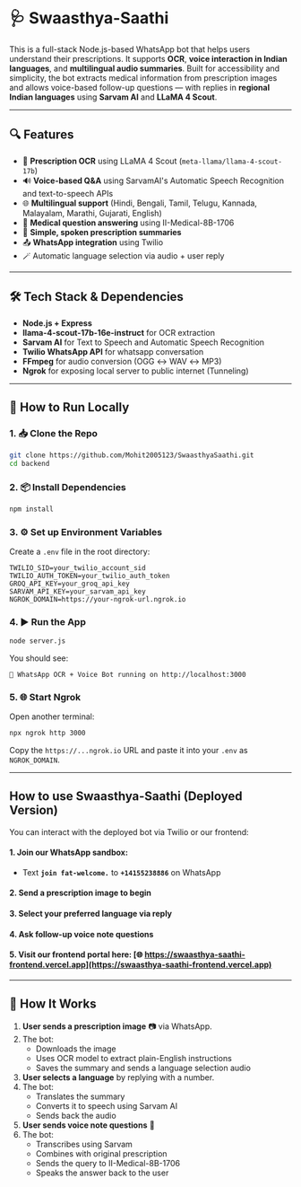 # 🩺 Swaasthya-Saathi

This is a full-stack Node.js-based WhatsApp bot that helps users understand their prescriptions. It supports **OCR**, **voice interaction in Indian languages**, and **multilingual audio summaries**. Built for accessibility and simplicity, the bot extracts medical information from prescription images and allows voice-based follow-up questions — with replies in **regional Indian languages** using **Sarvam AI** and **LLaMA 4 Scout**.

---

## 🔍 Features

- 📸 **Prescription OCR** using LLaMA 4 Scout (`meta-llama/llama-4-scout-17b`)
- 🔊 **Voice-based Q&A** using SarvamAI's Automatic Speech Recognition and text-to-speech APIs
- 🌐 **Multilingual support** (Hindi, Bengali, Tamil, Telugu, Kannada, Malayalam, Marathi, Gujarati, English)
- 🧠 **Medical question answering**  using II-Medical-8B-1706
- 🧾 **Simple, spoken prescription summaries**
- 📤 **WhatsApp integration** using Twilio
- 🪄 Automatic language selection via audio + user reply

---

## 🛠 Tech Stack & Dependencies

- **Node.js + Express**
- **llama-4-scout-17b-16e-instruct** for OCR extraction
- **Sarvam AI** for Text to Speech and Automatic Speech Recognition
- **Twilio WhatsApp API** for whatsapp conversation
- **FFmpeg** for audio conversion (OGG ↔ WAV ↔ MP3)
- **Ngrok** for exposing local server to public internet (Tunneling)

---

## 🚀 How to Run Locally

### 1. 📥 Clone the Repo

```bash
git clone https://github.com/Mohit2005123/SwaasthyaSaathi.git
cd backend
```

### 2. 📦 Install Dependencies

```bash
npm install
```

### 3. ⚙️ Set up Environment Variables

Create a `.env` file in the root directory:

```env
TWILIO_SID=your_twilio_account_sid
TWILIO_AUTH_TOKEN=your_twilio_auth_token
GROQ_API_KEY=your_groq_api_key
SARVAM_API_KEY=your_sarvam_api_key
NGROK_DOMAIN=https://your-ngrok-url.ngrok.io
```

### 4. ▶️ Run the App

```bash
node server.js
```

You should see:
```
📡 WhatsApp OCR + Voice Bot running on http://localhost:3000
```

### 5. 🌐 Start Ngrok

Open another terminal:

```bash
npx ngrok http 3000
```

Copy the `https://...ngrok.io` URL and paste it into your `.env` as `NGROK_DOMAIN`.

---

## How to use Swaasthya-Saathi (Deployed Version)
You can interact with the deployed bot via Twilio or our frontend:

#### 1. Join our WhatsApp sandbox:
   - Text **`join fat-welcome.`** to **`+14155238886`** on WhatsApp
#### 2. Send a **prescription image** to begin
#### 3. Select your preferred **language** via reply
#### 4. Ask follow-up **voice note questions**
#### 5. Visit our frontend portal here: [🌐 https://swaasthya-saathi-frontend.vercel.app](https://swaasthya-saathi-frontend.vercel.app)
---

## 📸 How It Works

1. **User sends a prescription image** 📷 via WhatsApp.
2. The bot:
   - Downloads the image
   - Uses OCR model to extract plain-English instructions
   - Saves the summary and sends a language selection audio
3. **User selects a language** by replying with a number.
4. The bot:
   - Translates the summary
   - Converts it to speech using Sarvam AI
   - Sends back the audio
5. **User sends voice note questions** 🎤
6. The bot:
   - Transcribes using Sarvam
   - Combines with original prescription
   - Sends the query to II-Medical-8B-1706
   - Speaks the answer back to the user